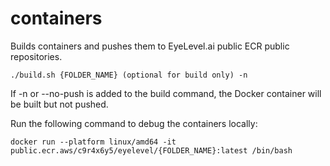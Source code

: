 # containers

Builds containers and pushes them to EyeLevel.ai public ECR public repositories.

```
./build.sh {FOLDER_NAME} (optional for build only) -n
```

If -n or --no-push is added to the build command, the Docker container will be built but not pushed.

Run the following command to debug the containers locally:

```
docker run --platform linux/amd64 -it public.ecr.aws/c9r4x6y5/eyelevel/{FOLDER_NAME}:latest /bin/bash
```